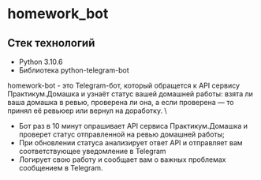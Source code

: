 # homework_bot
## Стек технологий
* Python 3.10.6
* Библиотека python-telegram-bot

homework-bot -  это Telegram-бот, который обращется к API сервису 
Практикум.Домашка и узнаёт статус вашей домашней работы: 
взята ли ваша домашка в ревью, проверена ли она, а если проверена — то принял её 
ревьюер или вернул на доработку. \


* Бот раз в 10 минут опрашивает API сервиса Практикум.Домашка и 
проверет статус отправленной на ревью домашней работы;
* При обновлении статуса анализирует ответ API и 
отправляет вам соответствующее уведомление в Telegram
* Логирует свою работу и сообщает вам о важных проблемах сообщением в Telegram.
